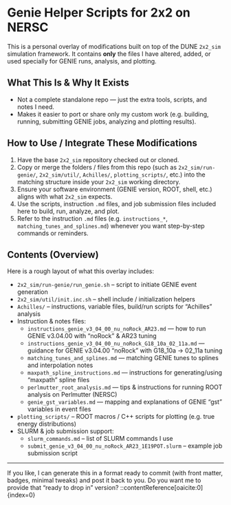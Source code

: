 # Genie Helper Scripts for 2x2 on NERSC

This is a personal overlay of modifications built on top of the DUNE `2x2_sim` simulation framework. It contains **only** the files I have altered, added, or used specially for GENIE runs, analysis, and plotting.

## What This Is & Why It Exists

- Not a complete standalone repo — just the extra tools, scripts, and notes I need.  
- Makes it easier to port or share only my custom work (e.g. building, running, submitting GENIE jobs, analyzing and plotting results).

## How to Use / Integrate These Modifications

1. Have the base `2x2_sim` repository checked out or cloned.  
2. Copy or merge the folders / files from this repo (such as `2x2_sim/run-genie/`, `2x2_sim/util/`, `Achilles/`, `plotting_scripts/`, etc.) into the matching structure inside your `2x2_sim` working directory.  
3. Ensure your software environment (GENIE version, ROOT, shell, etc.) aligns with what `2x2_sim` expects.  
4. Use the scripts, instruction `.md` files, and job submission files included here to build, run, analyze, and plot.  
5. Refer to the instruction `.md` files (e.g. `instructions_*`, `matching_tunes_and_splines.md`) whenever you want step-by-step commands or reminders.

## Contents (Overview)

Here is a rough layout of what this overlay includes:

- `2x2_sim/run-genie/run_genie.sh` – script to initiate GENIE event generation  
- `2x2_sim/util/init.inc.sh` – shell include / initialization helpers  
- `Achilles/` – instructions, variable files, build/run scripts for “Achilles” analysis  
- Instruction & notes files:  
  - `instructions_genie_v3_04_00_nu_noRock_AR23.md` — how to run GENIE v3.04.00 with “noRock” & AR23 tuning  
  - `instructions_genie_v3_04_00_nu_noRock_G18_10a_02_11a.md` — guidance for GENIE v3.04.00 “noRock” with G18_10a → 02_11a tuning  
  - `matching_tunes_and_splines.md` — matching GENIE tunes to splines and interpolation notes  
  - `maxpath_spline_instructions.md` — instructions for generating/using “maxpath” spline files  
  - `perlmutter_root_analysis.md` — tips & instructions for running ROOT analysis on Perlmutter (NERSC)  
  - `genie_gst_variables.md` — mapping and explanations of GENIE “gst” variables in event files  
- `plotting_scripts/` – ROOT macros / C++ scripts for plotting (e.g. true energy distributions)  
- SLURM & job submission support:  
  - `slurm_commands.md` – list of SLURM commands I use  
  - `submit_genie_v3_04_00_nu_noRock_AR23_1E19POT.slurm` – example job submission script  

---

If you like, I can generate this in a format ready to commit (with front matter, badges, minimal tweaks) and post it back to you. Do you want me to provide that “ready to drop in” version?
::contentReference[oaicite:0]{index=0}
